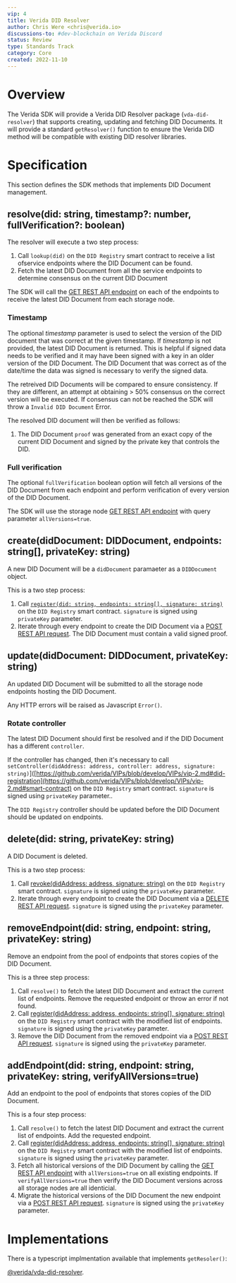 ```yaml
---
vip: 4
title: Verida DID Resolver
author: Chris Were <chris@verida.io>
discussions-to: #dev-blockchain on Verida Discord
status: Review
type: Standards Track
category: Core
created: 2022-11-10
---
```


# Overview

The Verida SDK will provide a Verida DID Resolver package (`vda-did-resolver`) that supports creating, updating and fetching DID Documents. It will provide a standard `getResolver()` function to ensure the Verida DID method will be compatible with existing DID resolver libraries.

# Specification

This section defines the SDK methods that implements DID Document management.

## resolve(did: string, timestamp?: number, fullVerification?: boolean)

The resolver will execute a two step process:

1. Call `lookup(did)` on the `DID Registry` smart contract to receive a list ofservice endpoints where the DID Document can be found.
2. Fetch the latest DID Document from all the service endpoints to determine consensus on the current DID Document

The SDK will call the [GET REST API endpoint](https://github.com/verida/VIPs/blob/develop/VIPs/vip-3.md#get) on each of the endpoints to receive the latest DID Document from each storage node.

### Timestamp

The optional _timestamp_ parameter is used to select the version of the DID document that was correct at the given timestamp. If _timestamp_ is not provided, the latest DID Document is returned. This is helpful if signed data needs to be verified and it may have been signed with a key in an older version of the DID Document. The DID Document that was correct as of the date/time the data was signed is necessary to verify the signed data.

The retreived DID Documents will be compared to ensure consistency. If they are different, an attempt at obtaining > 50% consensus on the correct version will be executed. If consensus can not be reached the SDK will throw a `Invalid DID Document` Error.

The resolved DID document will then be verified as follows:

1. The DID Document `proof` was generated from an exact copy of the current DID Document and signed by the private key that controls the DID.

### Full verification

The optional `fullVerification` boolean option will fetch all versions of the DID Document from each endpoint and perform verification of every version of the DID Document.

The SDK will use the storage node [GET REST API endpoint](https://github.com/verida/VIPs/blob/develop/VIPs/vip-3.md#get) with query parameter `allVersions=true`.

## create(didDocument: DIDDocument, endpoints: string[], privateKey: string)

A new DID Document will be a `didDocument` paramaeter as a `DIDDocument` object.

This is a two step process:

1. Call [`register(did: string, endpoints: string[], signature: string)`](https://github.com/verida/VIPs/blob/develop/VIPs/vip-2.md#did-registration) on the `DID Registry` smart contract. `signature` is signed using `privateKey` parameter.
2. Iterate through every endpoint to create the DID Document via a [POST REST API request](https://github.com/verida/VIPs/blob/develop/VIPs/vip-3.md#create). The DID Document must contain a valid signed proof.

## update(didDocument: DIDDocument, privateKey: string)

An updated DID Document will be submitted to all the storage node endpoints hosting the DID Document.

Any HTTP errors will be raised as Javascript `Error()`.

### Rotate controller

The latest DID Document should first be resolved and if the DID Document has a different `controller`.

If the controller has changed, then it's necessary to call `setController(didAddress: address, controller: address, signature: string)`]([https://github.com/verida/VIPs/blob/develop/VIPs/vip-2.md#did-registration](https://github.com/verida/VIPs/blob/develop/VIPs/vip-2.md#smart-contract) on the `DID Registry` smart contract. `signature` is signed using `privateKey` parameter..

The `DID Registry` controller should be updated before the DID Document should be updated on endpoints.

## delete(did: string, privateKey: string)

A DID Document is deleted.

This is a two step process:

1. Call [revoke(didAddress: address, signature: string)](https://github.com/verida/VIPs/blob/develop/VIPs/vip-2.md#smart-contract) on the `DID Registry` smart contract. `signature` is signed using the `privateKey` parameter.
2. Iterate through every endpoint to create the DID Document via a [DELETE REST API request](https://github.com/verida/VIPs/blob/develop/VIPs/vip-3.md#delete). `signature` is signed using the `privateKey` parameter.

## removeEndpoint(did: string, endpoint: string, privateKey: string)

Remove an endpoint from the pool of endpoints that stores copies of the DID Document.

This is a three step process:

1. Call `resolve()` to fetch the latest DID Document and extract the current list of endpoints. Remove the requested endpoint or throw an error if not found.
2. Call [register(didAddress: address, endpoints: string[], signature: string)](https://github.com/verida/VIPs/blob/develop/VIPs/vip-2.md#smart-contract) on the `DID Registry` smart contract with the modified list of endpoints. `signature` is signed using the `privateKey` parameter.
3. Remove the DID Document from the removed endpoint via a [POST REST API request](https://github.com/verida/VIPs/blob/develop/VIPs/vip-3.md#delete). `signature` is signed using the `privateKey` parameter.

## addEndpoint(did: string, endpoint: string, privateKey: string, verifyAllVersions=true)

Add an endpoint to the pool of endpoints that stores copies of the DID Document.

This is a four step process:

1. Call `resolve()` to fetch the latest DID Document and extract the current list of endpoints. Add the requested endpoint.
2. Call [register(didAddress: address, endpoints: string[], signature: string)](https://github.com/verida/VIPs/blob/develop/VIPs/vip-2.md#smart-contract) on the `DID Registry` smart contract with the modified list of endpoints. `signature` is signed using the `privateKey` parameter.
3. Fetch all historical versions of the DID Document by calling the [GET REST API endpoint](https://github.com/verida/VIPs/blob/develop/VIPs/vip-3.md#get) with `allVersions=true` on all existing endpoints. If `verifyAllVersions=true` then verify the DID Document versions across all storage nodes are all identicial.
4. Migrate the historical versions of the DID Document the new endpoint via a [POST REST API request](https://github.com/verida/VIPs/blob/develop/VIPs/vip-3.md#migrate). `signature` is signed using the `privateKey` parameter.

# Implementations

There is a typescript implmentation available that implements `getResoler()`:

[@verida/vda-did-resolver](https://github.com/verida/verida-js/tree/main/packages/vda-did-resolver).
